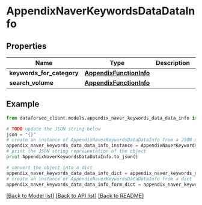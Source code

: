 # AppendixNaverKeywordsDataDataInfo


## Properties

Name | Type | Description | Notes
------------ | ------------- | ------------- | -------------
**keywords_for_category** | [**AppendixFunctionInfo**](AppendixFunctionInfo.md) |  | [optional] 
**search_volume** | [**AppendixFunctionInfo**](AppendixFunctionInfo.md) |  | [optional] 

## Example

```python
from dataforseo_client.models.appendix_naver_keywords_data_data_info import AppendixNaverKeywordsDataDataInfo

# TODO update the JSON string below
json = "{}"
# create an instance of AppendixNaverKeywordsDataDataInfo from a JSON string
appendix_naver_keywords_data_data_info_instance = AppendixNaverKeywordsDataDataInfo.from_json(json)
# print the JSON string representation of the object
print AppendixNaverKeywordsDataDataInfo.to_json()

# convert the object into a dict
appendix_naver_keywords_data_data_info_dict = appendix_naver_keywords_data_data_info_instance.to_dict()
# create an instance of AppendixNaverKeywordsDataDataInfo from a dict
appendix_naver_keywords_data_data_info_form_dict = appendix_naver_keywords_data_data_info.from_dict(appendix_naver_keywords_data_data_info_dict)
```
[[Back to Model list]](../README.md#documentation-for-models) [[Back to API list]](../README.md#documentation-for-api-endpoints) [[Back to README]](../README.md)


